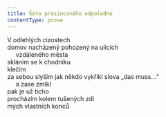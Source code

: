 ```yaml
---
title: Šero prosincového odpoledne
contentType: prose
---
```


V odlehlých cizostech  
domov nacházený pohozený na ulicích  
     vzdáleného města  
skláním se k chodníku  
klečím  
za sebou slyším jak někdo vykřikl slova „das muss…“  
     a zase zmlkl  
pak je už ticho  
procházím kolem tušených zdí  
mých vlastních konců
